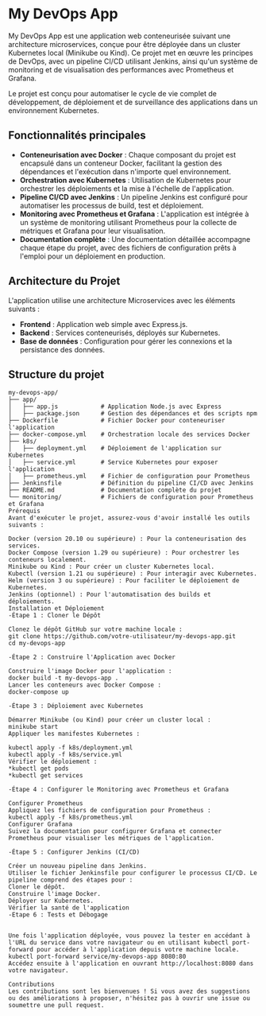 # My DevOps App

My DevOps App est une application web conteneurisée suivant une architecture microservices, conçue pour être déployée dans un cluster Kubernetes local (Minikube ou Kind). Ce projet met en œuvre les principes de DevOps, avec un pipeline CI/CD utilisant Jenkins, ainsi qu'un système de monitoring et de visualisation des performances avec Prometheus et Grafana.

Le projet est conçu pour automatiser le cycle de vie complet de développement, de déploiement et de surveillance des applications dans un environnement Kubernetes.

## Fonctionnalités principales

- **Conteneurisation avec Docker** : Chaque composant du projet est encapsulé dans un conteneur Docker, facilitant la gestion des dépendances et l'exécution dans n'importe quel environnement.
- **Orchestration avec Kubernetes** : Utilisation de Kubernetes pour orchestrer les déploiements et la mise à l'échelle de l'application.
- **Pipeline CI/CD avec Jenkins** : Un pipeline Jenkins est configuré pour automatiser les processus de build, test et déploiement.
- **Monitoring avec Prometheus et Grafana** : L'application est intégrée à un système de monitoring utilisant Prometheus pour la collecte de métriques et Grafana pour leur visualisation.
- **Documentation complète** : Une documentation détaillée accompagne chaque étape du projet, avec des fichiers de configuration prêts à l'emploi pour un déploiement en production.

## Architecture du Projet

L'application utilise une architecture Microservices avec les éléments suivants :

- **Frontend** : Application web simple avec Express.js.
- **Backend** : Services conteneurisés, déployés sur Kubernetes.
- **Base de données** : Configuration pour gérer les connexions et la persistance des données.

## Structure du projet

```plaintext
my-devops-app/
├── app/
│   ├── app.js            # Application Node.js avec Express
│   ├── package.json      # Gestion des dépendances et des scripts npm
├── Dockerfile            # Fichier Docker pour conteneuriser l'application
├── docker-compose.yml    # Orchestration locale des services Docker
├── k8s/
│   ├── deployment.yml    # Déploiement de l'application sur Kubernetes
│   ├── service.yml       # Service Kubernetes pour exposer l'application
│   ├── prometheus.yml    # Fichier de configuration pour Prometheus
├── Jenkinsfile           # Définition du pipeline CI/CD avec Jenkins
├── README.md             # Documentation complète du projet
└── monitoring/           # Fichiers de configuration pour Prometheus et Grafana
Prérequis
Avant d'exécuter le projet, assurez-vous d'avoir installé les outils suivants :

Docker (version 20.10 ou supérieure) : Pour la conteneurisation des services.
Docker Compose (version 1.29 ou supérieure) : Pour orchestrer les conteneurs localement.
Minikube ou Kind : Pour créer un cluster Kubernetes local.
Kubectl (version 1.21 ou supérieure) : Pour interagir avec Kubernetes.
Helm (version 3 ou supérieure) : Pour faciliter le déploiement de Kubernetes.
Jenkins (optionnel) : Pour l'automatisation des builds et déploiements.
Installation et Déploiement
-Étape 1 : Cloner le Dépôt

Clonez le dépôt GitHub sur votre machine locale :
git clone https://github.com/votre-utilisateur/my-devops-app.git
cd my-devops-app

-Étape 2 : Construire l'Application avec Docker

Construire l'image Docker pour l'application :
docker build -t my-devops-app .
Lancer les conteneurs avec Docker Compose :
docker-compose up

-Étape 3 : Déploiement avec Kubernetes

Démarrer Minikube (ou Kind) pour créer un cluster local :
minikube start
Appliquer les manifestes Kubernetes :

kubectl apply -f k8s/deployment.yml
kubectl apply -f k8s/service.yml
Vérifier le déploiement :
*kubectl get pods
*kubectl get services

-Étape 4 : Configurer le Monitoring avec Prometheus et Grafana

Configurer Prometheus
Appliquez les fichiers de configuration pour Prometheus :
kubectl apply -f k8s/prometheus.yml
Configurer Grafana
Suivez la documentation pour configurer Grafana et connecter Prometheus pour visualiser les métriques de l'application.

-Étape 5 : Configurer Jenkins (CI/CD)

Créer un nouveau pipeline dans Jenkins.
Utiliser le fichier Jenkinsfile pour configurer le processus CI/CD. Le pipeline comprend des étapes pour :
Cloner le dépôt.
Construire l'image Docker.
Déployer sur Kubernetes.
Vérifier la santé de l'application                                                                                                                                                                                -Etape 6 : Tests et Débogage


Une fois l'application déployée, vous pouvez la tester en accédant à l'URL du service dans votre navigateur ou en utilisant kubectl port-forward pour accéder à l'application depuis votre machine locale.
kubectl port-forward service/my-devops-app 8080:80
Accédez ensuite à l'application en ouvrant http://localhost:8080 dans votre navigateur.

Contributions
Les contributions sont les bienvenues ! Si vous avez des suggestions ou des améliorations à proposer, n'hésitez pas à ouvrir une issue ou soumettre une pull request.


